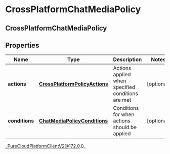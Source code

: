 # CrossPlatformChatMediaPolicy

## CrossPlatformChatMediaPolicy

## Properties

|Name | Type | Description | Notes|
|------------ | ------------- | ------------- | -------------|
| **actions** | [**CrossPlatformPolicyActions**](CrossPlatformPolicyActions) | Actions applied when specified conditions are met | [optional] |
| **conditions** | [**ChatMediaPolicyConditions**](ChatMediaPolicyConditions) | Conditions for when actions should be applied | [optional] |



_PureCloudPlatformClientV2@172.0.0_

